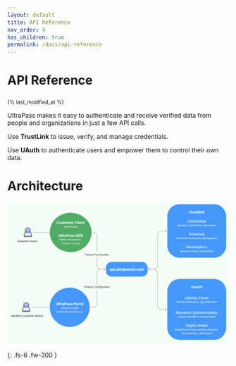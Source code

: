 ```yaml
---
layout: default
title: API Reference
nav_order: 4
has_children: true
permalink: /docs/api-reference
---
```


# API Reference
<sub>{% last_modified_at %}</sub>

UltraPass makes it easy to authenticate and receive verified data from people and organizations in just a few API calls. 

Use **TrustLink** to issue, verify, and manage credentials.

Use **UAuth** to authenticate users and empower them to control their own data. 

# Architecture
![alt text](../../assets/images/product_architecture.png "Architecture")

{: .fs-6 .fw-300 }